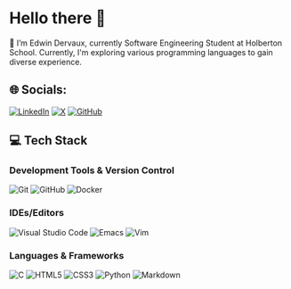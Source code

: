 # Hello there 👋

🌱 I’m Edwin Dervaux, currently Software Engineering Student at Holberton School. Currently, I'm exploring various programming languages to gain diverse experience.

## 🌐 Socials:
[![LinkedIn](https://img.shields.io/badge/LinkedIn-%230077B5.svg?logo=linkedin&logoColor=white)](https://www.linkedin.com/in/edwin-dervaux/) [![X](https://img.shields.io/badge/X-%23000000.svg?style=for-the-badge&logo=X&logoColor=white)](https://x.com/EdwinDervaux) [![GitHub](https://img.shields.io/badge/github-%23121011.svg?style=for-the-badge&logo=github&logoColor=white)](https://github.com/neodwin)

## 💻 Tech Stack

### Development Tools & Version Control

![Git](https://img.shields.io/badge/git-%23F05033.svg?style=for-the-badge&logo=git&logoColor=white) 
![GitHub](https://img.shields.io/badge/github-%23121011.svg?style=for-the-badge&logo=github&logoColor=white)
![Docker](https://img.shields.io/badge/docker-%230db7ed.svg?style=for-the-badge&logo=docker&logoColor=white) 

### IDEs/Editors

![Visual Studio Code](https://img.shields.io/badge/Visual%20Studio%20Code-0078d7.svg?style=for-the-badge&logo=visual-studio-code&logoColor=white) 
![Emacs](https://img.shields.io/badge/Emacs-%237F5AB6.svg?&style=for-the-badge&logo=gnu-emacs&logoColor=white) 
![Vim](https://img.shields.io/badge/VIM-%2311AB00.svg?style=for-the-badge&logo=vim&logoColor=white)

### Languages & Frameworks

![C](https://img.shields.io/badge/c-%2300599C.svg?style=for-the-badge&logo=c&logoColor=white) 
![HTML5](https://img.shields.io/badge/html5-%23E34F26.svg?style=for-the-badge&logo=html5&logoColor=white) 
![CSS3](https://img.shields.io/badge/css3-%231572B6.svg?style=for-the-badge&logo=css3&logoColor=white) 
![Python](https://img.shields.io/badge/python-3670A0?style=for-the-badge&logo=python&logoColor=ffdd54) 
![Markdown](https://img.shields.io/badge/markdown-%23000000.svg?style=for-the-badge&logo=markdown&logoColor=white)

<!--
**neodwin/neodwin** is a ✨ _special_ ✨ repository because its `README.md` (this file) appears on your GitHub profile.

Here are some ideas to get you started:

- 🔭 I’m currently working on ...
- 🌱 I’m currently learning ...
- 👯 I’m looking to collaborate on ...
- 🤔 I’m looking for help with ...
- 💬 Ask me about ...
- 📫 How to reach me: ...
- 😄 Pronouns: ...
- ⚡ Fun fact: ...
-->
